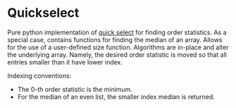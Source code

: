 # Quickselect

Pure python implementation of [quick select](https://en.wikipedia.org/wiki/Quickselect) for finding order statistics.  As a special case, contains functions for finding the median of an array.  Allows for the use of a user-defined size function.  Algorithms are in-place and alter the underlying array.  Namely, the desired order statistic is moved so that all entries smaller than it have lower index.  

Indexing conventions:
- The 0-th order statistic is the minimum.
- For the median of an even list, the smaller index median is returned.  
